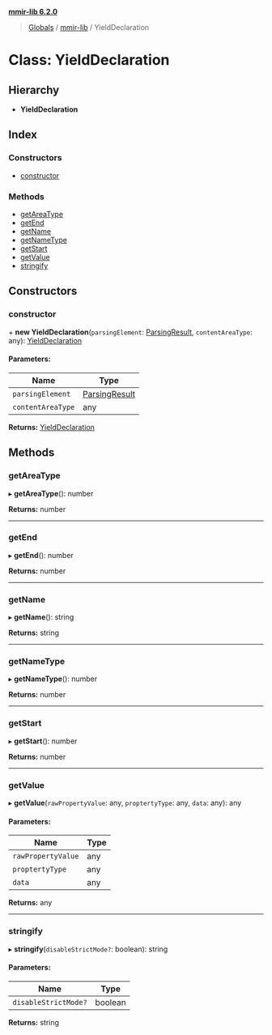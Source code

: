 **[mmir-lib 6.2.0](../README.md)**

> [Globals](../README.md) / [mmir-lib](../modules/mmir_lib.md) / YieldDeclaration

# Class: YieldDeclaration

## Hierarchy

* **YieldDeclaration**

## Index

### Constructors

* [constructor](mmir_lib.yielddeclaration.md#constructor)

### Methods

* [getAreaType](mmir_lib.yielddeclaration.md#getareatype)
* [getEnd](mmir_lib.yielddeclaration.md#getend)
* [getName](mmir_lib.yielddeclaration.md#getname)
* [getNameType](mmir_lib.yielddeclaration.md#getnametype)
* [getStart](mmir_lib.yielddeclaration.md#getstart)
* [getValue](mmir_lib.yielddeclaration.md#getvalue)
* [stringify](mmir_lib.yielddeclaration.md#stringify)

## Constructors

### constructor

\+ **new YieldDeclaration**(`parsingElement`: [ParsingResult](mmir_lib.parsingresult.md), `contentAreaType`: any): [YieldDeclaration](mmir_lib.yielddeclaration.md)

#### Parameters:

Name | Type |
------ | ------ |
`parsingElement` | [ParsingResult](mmir_lib.parsingresult.md) |
`contentAreaType` | any |

**Returns:** [YieldDeclaration](mmir_lib.yielddeclaration.md)

## Methods

### getAreaType

▸ **getAreaType**(): number

**Returns:** number

___

### getEnd

▸ **getEnd**(): number

**Returns:** number

___

### getName

▸ **getName**(): string

**Returns:** string

___

### getNameType

▸ **getNameType**(): number

**Returns:** number

___

### getStart

▸ **getStart**(): number

**Returns:** number

___

### getValue

▸ **getValue**(`rawPropertyValue`: any, `proptertyType`: any, `data`: any): any

#### Parameters:

Name | Type |
------ | ------ |
`rawPropertyValue` | any |
`proptertyType` | any |
`data` | any |

**Returns:** any

___

### stringify

▸ **stringify**(`disableStrictMode?`: boolean): string

#### Parameters:

Name | Type |
------ | ------ |
`disableStrictMode?` | boolean |

**Returns:** string
